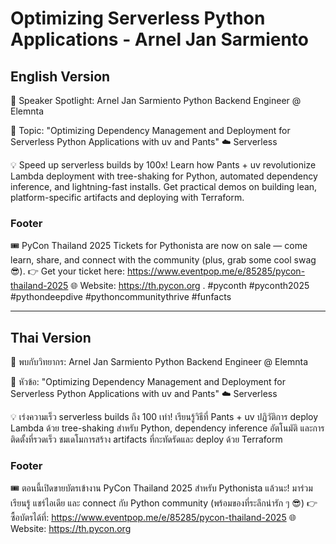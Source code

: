 # Optimizing Serverless Python Applications - Arnel Jan Sarmiento

## English Version

🎤 Speaker Spotlight: Arnel Jan Sarmiento
Python Backend Engineer @ Elemnta

📌 Topic: "Optimizing Dependency Management and Deployment for Serverless Python Applications with uv and Pants"
☁️ Serverless

💡 Speed up serverless builds by 100x! Learn how Pants + uv revolutionize Lambda deployment with tree-shaking for Python, automated dependency inference, and lightning-fast installs. Get practical demos on building lean, platform-specific artifacts and deploying with Terraform.


### Footer

🎟️ PyCon Thailand 2025 Tickets for Pythonista are now on sale — come learn, share, and connect with the community (plus, grab some cool swag 😎).
👉 Get your ticket here: https://www.eventpop.me/e/85285/pycon-thailand-2025
🌐 Website: https://th.pycon.org 
.
#pyconth #pyconth2025 #pythondeepdive #pythoncommunitythrive #funfacts

---

## Thai Version

🎤 พบกับวิทยากร: Arnel Jan Sarmiento
Python Backend Engineer @ Elemnta

📌 หัวข้อ: "Optimizing Dependency Management and Deployment for Serverless Python Applications with uv and Pants"
☁️ Serverless

💡 เร่งความเร็ว serverless builds ถึง 100 เท่า! เรียนรู้วิธีที่ Pants + uv ปฏิวัติการ deploy Lambda ด้วย tree-shaking สำหรับ Python, dependency inference อัตโนมัติ และการติดตั้งที่รวดเร็ว ชมเดโมการสร้าง artifacts ที่กะทัดรัดและ deploy ด้วย Terraform


### Footer

🎟️ ตอนนี้เปิดขายบัตรเข้างาน PyCon Thailand 2025 สำหรับ Pythonista แล้วนะ!
มาร่วมเรียนรู้ แชร์ไอเดีย และ connect กับ Python community (พร้อมของที่ระลึกน่ารัก ๆ 😎)
👉 ซื้อบัตรได้ที่: https://www.eventpop.me/e/85285/pycon-thailand-2025
🌐 Website: https://th.pycon.org